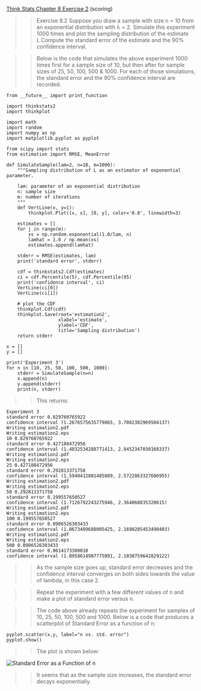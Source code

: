 [Think Stats Chapter 8 Exercise 2](http://greenteapress.com/thinkstats2/html/thinkstats2009.html#toc77) (scoring)

>>Exercise 8.2 Suppose you draw a sample with size n = 10 from an exponential distribution with λ = 2. Simulate this experiment 1000 times and plot the sampling distribution of the estimate L.Compute the standard error of the estimate and the 90% confidence interval.

>> Below is the code that simulates the above experiment 1000 times first for a sample size of 10, but then after for sample sizes of 25, 50, 100, 500 & 1000.  For each of those simulations, the standard error and the 90% confidence interval are recorded.

```
from __future__ import print_function

import thinkstats2
import thinkplot

import math
import random
import numpy as np
import matplotlib.pyplot as pyplot

from scipy import stats
from estimation import RMSE, MeanError

def SimulateSample(lam=2, n=10, m=1000):
    """Sampling distribution of L as an estimator of exponential parameter.

    lam: parameter of an exponential distribution
    n: sample size
    m: number of iterations
    """
    def VertLine(x, y=1):
        thinkplot.Plot([x, x], [0, y], color='0.8', linewidth=3)

    estimates = []
    for j in range(m):
        xs = np.random.exponential(1.0/lam, n)
        lamhat = 1.0 / np.mean(xs)
        estimates.append(lamhat)

    stderr = RMSE(estimates, lam)
    print('standard error', stderr)

    cdf = thinkstats2.Cdf(estimates)
    ci = cdf.Percentile(5), cdf.Percentile(95)
    print('confidence interval', ci)
    VertLine(ci[0])
    VertLine(ci[1])

    # plot the CDF
    thinkplot.Cdf(cdf)
    thinkplot.Save(root='estimation2',
                   xlabel='estimate',
                   ylabel='CDF',
                   title='Sampling distribution')  
    return stderr
    
x = []
y = []

print('Experiment 3')
for n in [10, 25, 50, 100, 500, 1000]:
    stderr = SimulateSample(n=n)
    x.append(n)
    y.append(stderr)
    print(n, stderr)

```

>>This returns:

```
Experiment 3
standard error 0.829760765922
confidence interval (1.2676575635779865, 3.7082382969504137)
Writing estimation2.pdf
Writing estimation2.eps
10 0.829760765922
standard error 0.427188472956
confidence interval (1.4832534288771413, 2.8452347030168337)
Writing estimation2.pdf
Writing estimation2.eps
25 0.427188472956
standard error 0.292813371758
confidence interval (1.5940412801485089, 2.5722863327606955)
Writing estimation2.pdf
Writing estimation2.eps
50 0.292813371758
standard error 0.199557650527
confidence interval (1.7126792243275946, 2.364068835320615)
Writing estimation2.pdf
Writing estimation2.eps
100 0.199557650527
standard error 0.0906526303433
confidence interval (1.8673409688005425, 2.1690205453490403)
Writing estimation2.pdf
Writing estimation2.eps
500 0.0906526303433
standard error 0.0614173300018
confidence interval (1.8958614987775091, 2.1030759642829122)

```

>> As the sample size goes up, standard error decreases and the confidence interval converges on both sides towards the value of lambda, in this case 2.


>> Repeat the experiment with a few different values of n and make a plot of
standard error versus n. 

>>The code above already repeats the experiment for samples of 10, 25, 50, 100, 500 and 1000.  Below is a code that produces a scatterplot of Standard Error as a function of n:

```
pyplot.scatter(x,y, label="n vs. std. error")
pyplot.show()

```
>>The plot is shown below:

![Standard Error as a Function of n](https://github.com/GregMoney85/dsp/blob/master/img/Standard_Error_N.png)

>>It seems that as the sample size increases, the standard error decays exponentially.
